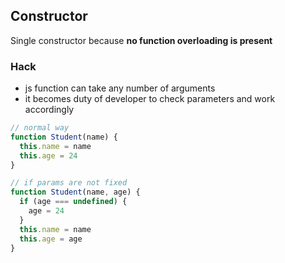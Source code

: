 ## Constructor
Single constructor because **no function overloading is present**
### Hack
- js function can take any number of arguments
- it becomes duty of developer to check parameters and work accordingly

```js
// normal way
function Student(name) {
  this.name = name
  this.age = 24
}

// if params are not fixed
function Student(name, age) {
  if (age === undefined) {
    age = 24
  }
  this.name = name
  this.age = age
}
```
